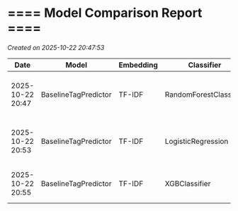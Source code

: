 # ==== Model Comparison Report ====

_Created on 2025-10-22 20:47:53_

| Date | Model | Embedding | Classifier | Dataset | Precision | Recall | F1 | Hamming | Notes |
|------|--------|------------|-------------|----------|-----------|--------|----|----------|--------|
| 2025-10-22 20:47 | BaselineTagPredictor | TF-IDF | RandomForestClassifier | val | 0.7795 | 0.3916 | 0.4706 | 0.0905 | basline model with random forest |
| 2025-10-22 20:53 | BaselineTagPredictor | TF-IDF | LogisticRegression | val | 0.7078 | 0.4484 | 0.5076 | 0.0854 | basline model with logistic regression |
| 2025-10-22 20:55 | BaselineTagPredictor | TF-IDF | XGBClassifier | val | 0.7758 | 0.6812 | 0.7174 | 0.0826 | basline model with xgboost |
